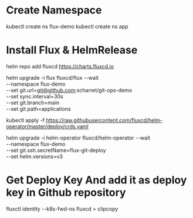 # Create Namespace

kubectl create ns flux-demo
kubectl create ns app

# Install Flux & HelmRelease
helm repo add fluxcd https://charts.fluxcd.io

helm upgrade -i flux fluxcd/flux --wait \
--namespace flux-demo \
--set git.url=git@github.com:scharret/git-ops-demo \
--set sync.interval=30s \
--set git.branch=main \
--set git.path=applications

kubectl apply -f https://raw.githubusercontent.com/fluxcd/helm-operator/master/deploy/crds.yaml

helm upgrade -i helm-operator fluxcd/helm-operator --wait \
--namespace flux-demo \
--set git.ssh.secretName=flux-git-deploy \
--set helm.versions=v3


# Get Deploy Key And add it as deploy key in Github repository
fluxctl identity --k8s-fwd-ns fluxcd > clipcopy
